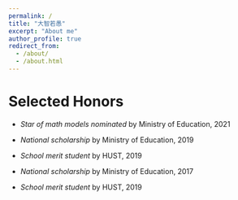 ```yaml
---
permalink: /
title: "大智若愚"
excerpt: "About me"
author_profile: true
redirect_from: 
  - /about/
  - /about.html
---
```


Selected Honors
======

- *Star of math models nominated* by Ministry of Education, 2021

- *National scholarship* by Ministry of Education, 2019
  
- *School merit student* by HUST, 2019
  
- *National scholarship* by Ministry of Education, 2017

- *School merit student* by HUST, 2019
